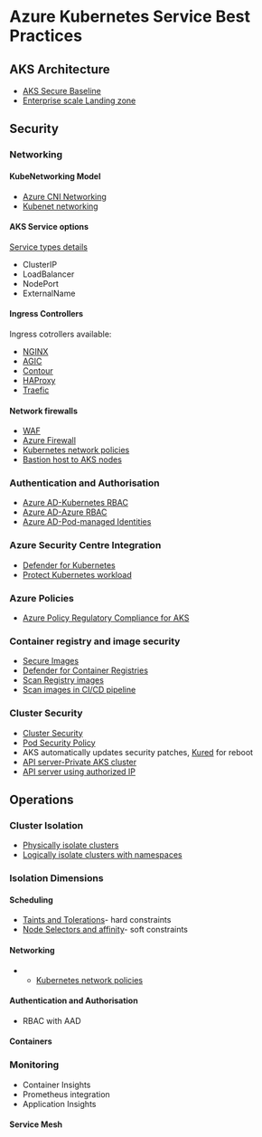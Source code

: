 # Azure Kubernetes Service Best Practices

## AKS Architecture
- [AKS Secure Baseline](https://github.com/mspnp/aks-secure-baseline)
- [Enterprise scale Landing zone](https://docs.microsoft.com/en-us/azure/cloud-adoption-framework/scenarios/aks/enterprise-scale-landing-zone)

## Security

### Networking
####  KubeNetworking Model
 - [Azure CNI Networking](https://docs.microsoft.com/en-us/azure/aks/configure-kubenet)
 - [Kubenet networking](https://docs.microsoft.com/en-us/azure/aks/configure-azure-cni)

#### AKS Service options
[Service types details](https://docs.microsoft.com/en-us/azure/aks/concepts-network#services)
- ClusterIP
- LoadBalancer
- NodePort
- ExternalName

#### Ingress Controllers
Ingress cotrollers available:
 - [NGINX](https://www.nginx.com/products/nginx-ingress-controller)
 - [AGIC](https://docs.microsoft.com/en-us/azure/application-gateway/ingress-controller-overview)
 - [Contour](https://github.com/projectcontour/contour)
 - [HAProxy](https://www.haproxy.org/)
 - [Traefic](https://github.com/traefik/traefik)

#### Network firewalls
- [WAF](https://docs.microsoft.com/en-us/azure/aks/operator-best-practices-network#secure-traffic-with-a-web-application-firewall-waf)
- [Azure Firewall](https://docs.microsoft.com/en-us/azure/firewall/protect-azure-kubernetes-service)
- [Kubernetes network policies](https://docs.microsoft.com/en-us/azure/aks/operator-best-practices-network#control-traffic-flow-with-network-policies)
- [Bastion host to AKS nodes](https://docs.microsoft.com/en-us/azure/aks/operator-best-practices-network#securely-connect-to-nodes-through-a-bastion-host)

### Authentication and Authorisation
- [Azure AD-Kubernetes RBAC](https://docs.microsoft.com/en-us/azure/aks/operator-best-practices-identity#use-kubernetes-role-based-access-control-kubernetes-rbac)
- [Azure AD-Azure RBAC](https://docs.microsoft.com/en-us/azure/aks/operator-best-practices-identity#use-azure-rbac)
- [Azure AD-Pod-managed Identities](https://docs.microsoft.com/en-us/azure/aks/operator-best-practices-identity#use-pod-managed-identities)

### Azure Security Centre Integration
- [Defender for Kubernetes](https://docs.microsoft.com/en-us/azure/security-center/defender-for-kubernetes-introduction)
- [Protect Kubernetes workload](https://docs.microsoft.com/en-us/azure/security-center/kubernetes-workload-protections#availability)

### Azure Policies
- [Azure Policy Regulatory Compliance for AKS](https://docs.microsoft.com/en-us/azure/aks/security-controls-policy)

### Container registry and image security
- [Secure Images](https://docs.microsoft.com/en-us/azure/aks/operator-best-practices-container-image-management)
- [Defender for Container Registries](https://docs.microsoft.com/en-us/azure/security-center/defender-for-container-registries-introduction)
- [Scan Registry images](https://docs.microsoft.com/en-us/azure/security-center/defender-for-container-registries-usage)
- [Scan images in CI/CD pipeline](https://docs.microsoft.com/en-us/azure/security-center/defender-for-container-registries-cicd)

### Cluster Security
- [Cluster Security](https://docs.microsoft.com/en-us/azure/aks/operator-best-practices-cluster-security)
- [Pod Security Policy](https://docs.microsoft.com/en-us/azure/aks/use-pod-security-policies)
- AKS automatically updates security patches, [Kured](https://github.com/weaveworks/kured) for reboot
- [API server-Private AKS cluster](https://docs.microsoft.com/en-us/azure/aks/private-clusters)
- [API server using authorized IP](https://docs.microsoft.com/en-us/azure/aks/api-server-authorized-ip-ranges)


## Operations
### Cluster Isolation
- [Physically isolate clusters](https://docs.microsoft.com/en-us/azure/aks/operator-best-practices-cluster-isolation#physically-isolate-clusters)
- [Logically isolate clusters with namespaces](https://docs.microsoft.com/en-us/azure/aks/operator-best-practices-cluster-isolation#logically-isolate-clusters)
### Isolation Dimensions
#### Scheduling
 -  [Taints and Tolerations](https://docs.microsoft.com/en-us/azure/aks/operator-best-practices-advanced-scheduler#provide-dedicated-nodes-using-taints-and-tolerations)- hard constraints
 -  [Node Selectors and affinity](https://docs.microsoft.com/en-us/azure/aks/operator-best-practices-advanced-scheduler#control-pod-scheduling-using-node-selectors-and-affinity)- soft constraints
#### Networking
- - [Kubernetes network policies](https://docs.microsoft.com/en-us/azure/aks/operator-best-practices-network#control-traffic-flow-with-network-policies)
#### Authentication and Authorisation
- RBAC with AAD
#### Containers


### Monitoring
- Container Insights
- Prometheus integration
- Application Insights
#### Service Mesh
